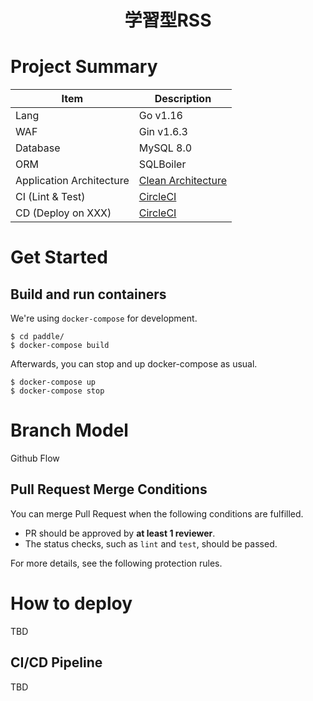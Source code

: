 <h1 align="center">学習型RSS</h1>

# Project Summary

| Item                     | Description                                                                                        |
| ------------------------ | -------------------------------------------------------------------------------------------------- |
| Lang                     | Go v1.16                                                                                           |
| WAF                      | Gin v1.6.3                                                                                         |
| Database                 | MySQL 8.0                                                                                          |
| ORM                      | SQLBoiler                                                                                          |
| Application Architecture | [Clean Architecture](https://blog.cleancoder.com/uncle-bob/2012/08/13/the-clean-architecture.html) |
| CI (Lint & Test)         | [CircleCI](https://circleci.com/)                                                                  |
| CD (Deploy on XXX)       | [CircleCI](https://circleci.com/)                                                                  |

# Get Started

## Build and run containers

We're using `docker-compose` for development.

```
$ cd paddle/
$ docker-compose build
```

Afterwards, you can stop and up docker-compose as usual.

```
$ docker-compose up
$ docker-compose stop
```

# Branch Model
Github Flow

## Pull Request Merge Conditions

You can merge Pull Request when the following conditions are fulfilled.

- PR should be approved by **at least 1 reviewer**.
- The status checks, such as `lint` and `test`, should be passed.

For more details, see the following protection rules.

# How to deploy

TBD

## CI/CD Pipeline

TBD
